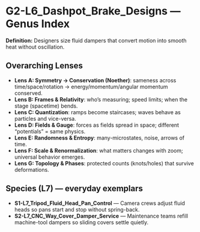 # G2-L6_Dashpot_Brake_Designs — Genus Index
**Definition:** Designers size fluid dampers that convert motion into smooth heat without oscillation.

## Overarching Lenses

- **Lens A: Symmetry -> Conservation (Noether)**: sameness across time/space/rotation → energy/momentum/angular momentum conserved.
- **Lens B: Frames & Relativity**: who’s measuring; speed limits; when the stage (spacetime) bends.
- **Lens C: Quantization**: ramps become staircases; waves behave as particles and vice-versa.
- **Lens D: Fields & Gauge**: forces as fields spread in space; different “potentials” = same physics.
- **Lens E: Randomness & Entropy**: many-microstates, noise, arrows of time.
- **Lens F: Scale & Renormalization**: what matters changes with zoom; universal behavior emerges.
- **Lens G: Topology & Phases**: protected counts (knots/holes) that survive deformations.

## Species (L7) — everyday exemplars
- **S1-L7_Tripod_Fluid_Head_Pan_Control** — Camera crews adjust fluid heads so pans start and stop without spring-back.
- **S2-L7_CNC_Way_Cover_Damper_Service** — Maintenance teams refill machine-tool dampers so sliding covers settle quietly.

